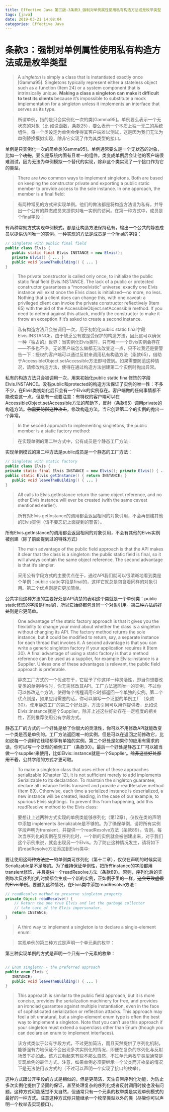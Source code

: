 ```yaml
---
title: Effective Java 第三版-3条款3_强制对单例属性使用私有构造方法或是枚举类型
tags: [java]
date: 2019-03-21 14:08:04
categories: Effective Java
---
```


# 条款3：强制对单例属性使用私有构造方法或是枚举类型

>A *singleton* is simply a class that is instantiated exactly once [Gamma95]. Singletons typically represent either a stateless object such as a function (Item 24) or a system component that is intrinsically unique. **Making a class a singleton can make it difficult to test its clients** because it’s impossible to substitute a mock implementation for a singleton unless it implements an interface that serves as its type.
<!--more-->
>所谓单例，指的是只会实例化⼀次的类[Gamma95]。单例要么表示⼀个⽆状态的对象（⽐
如说函数，条款25），要么表示⼀个本质上独⼀⽆⼆的系统组件。将⼀个类设定为单例会使得其客户端难以测试，这是因为我们⽆法为单例替换模拟实现，除⾮它实现了作为其类型的接⼝。

单例是只实例化一次的简单类[Gamma95]。单例通常要么是一个无状态的对象，比如一个~~功能~~，要么是系统内固有且唯一的组件。类变成单例后会让他的客户端很难测试，因为无法为单例模拟一个替代的实现，除非这个类实现了一个接口作为它的类型。

>There are two common ways to implement singletons. Both are based on keeping the constructor private and exporting a public static member to provide access to the sole instance. In one approach, the member is a final field:

>有两种常⻅的⽅式来实现单例。他们的做法都是将构造⽅法设为私有，并导出⼀个公有的静态成员来提供对唯⼀实例的访问。在第⼀种⽅式中，成员是个final字段：

有两种常规方式实现单例模式。都是让构造方法保持私有，输出一个公共的静态成员以提供访问唯一的实例。一种实现的方法是成员是一个final的字段：

```java
// Singleton with public final field
public class Elvis {
   public static final Elvis INSTANCE = new Elvis();
   private Elvis() { ... }
   public void leaveTheBuilding() { ... }
}
```

>The private constructor is called only once, to initialize the public static final field Elvis.INSTANCE. The lack of a public or protected constructor guarantees a “monoelvistic” universe: exactly one Elvis instance will exist once the Elvis class is initialized—no more, no less. Nothing that a client does can change this, with one caveat: a privileged client can invoke the private constructor reflectively (Item 65) with the aid of the AccessibleObject.setAccessible method. If you need to defend against this attack, modify the constructor to make it throw an exception if it’s asked to create a second instance.

>私有构造⽅法只会被调⽤⼀次，⽤于初始化public static final字段Elvis.INSTANCE。由于缺乏公有或是受保护的构造⽅法，因此这可以确保⼀种『独占的』世界：当实例化Elvis类时，只有唯⼀⼀个Elvis实例会存在——不多也不少。⽆论客户端怎么做都⽆法改变这⼀点，只不过我还是要警告⼀下：授权的客户端可以通过反射来调⽤私有构造⽅法（条款65），借助于AccessibleObject.setAccessible⽅法即可做到。如果需要防范这种情况，请修改构造⽅法，使得在通过构造⽅法创建第⼆个实例时抛出异常。

私有的构造方法只会被调用一次，用来初始化public static final修饰的字段Elvis.INSTANCE。没有public和protected的构造方法保证了实例的唯一性：不多不少，在Elvis类初始化后只会有一个Elvis的实例存在。客户端做的任何事情都不能改变这一点，但是有一点要注意：有特权的客户端可以在AccessibleObject.setAccessible方法的帮助下，反射（条款65）调用private的构造方法。~~你需要防御这种攻击~~，修改构造方法，当它创建第二个的实例的抛出一个异常。

>In the second approach to implementing singletons, the public member is a static factory method:

>在实现单例的第⼆种⽅式中，公有成员是个静态⼯⼚⽅法：

实现单例模式的第二种方法是public成员是一个静态的工厂方法：

```java
// Singleton with static factory
public class Elvis {
private static final Elvis INSTANCE = new Elvis(); private Elvis() { ... }
public static Elvis getInstance() { return INSTANCE; }
   public void leaveTheBuilding() { ... }
}
```

>All calls to Elvis.getInstance return the same object reference, and no other Elvis instance will ever be created (with the same caveat mentioned earlier).

>所有对Elvis.getInstance的调⽤都会返回相同的对象引⽤，不会再创建其他的Elvis实例（请不要忘记上⾯提到的警告）。

所有Elvis.getInstance的调用都会返回相同的对象引用，不会有其他的Elvis实例被创建（除了前面提到过的特殊方式）

>The main advantage of the public field approach is that the API makes it clear that the class is a singleton: the public static field is final, so it will always contain the same object reference. The second advantage is that it’s simpler.

>采⽤公有字段⽅式的主要优点在于，通过API我们就可以很清晰地看到类是个单例：public static字段是final的，这样它就总是包含着同样的对象引⽤。第⼆个优点则是它更加简单。

公共字段这种方法的主要好处是API清楚的表明这个类就是一个单例类：public static修饰的字段是final的，所以它始终都包含同一个对象引用。~~第二种方法的好处~~则是它更简单。

>One advantage of the static factory approach is that it gives you the flexibility to change your mind about whether the class is a singleton without changing its API. The factory method returns the sole instance, but it could be modified to return, say, a separate instance for each thread that invokes it. A second advantage is that you can write a generic singleton factory if your application requires it (Item 30). A final advantage of using a static factory is that a method reference can be used as a supplier, for example Elvis::instance is a Supplier<Elvis>. Unless one of these advantages is relevant, the public field approach is preferable.

>静态⼯⼚⽅式的⼀个优点在于，它赋予了你这样⼀种灵活性，即当你想要改变类的单例特性时，你⽆需修改其API。⼯⼚⽅法返回唯⼀的实例，不过你可以修改这个⽅法，使得每个线程调⽤它时都返回⼀个单独的实例。第⼆个优点则是，如果应⽤需要的话，你可以编写⼀个泛型的单例⼯⼚（条款30）。使⽤静态⼯⼚的第三个好处是，⽅法引⽤可以⽤作提供者，⽐如说Elvis::instance就是个Supplier<Elvis>。除⾮上述这些好处存在⼀定程度的相关性，否则推荐使⽤公有字段⽅式。

静态工厂的方式的一个好处是给了你很大的灵活性，你可以不用修改API就能改变一个类是否是单例的。工厂方法返回唯一的实例，但是可以在返回之前修改它，比如说每一个调用它线程都享有单独的实例。第二个好处是如果你的应用有需求的话，你可以写一个泛型的单例工厂（条款30）。最后一个好处是静态工厂可以被当做一个supplier来使用，比如Elvis::instance就是一个Supplier<Elvis>。~~除非这些好处都用不着~~，公共字段的方式才更可取。



>To make a singleton class that uses either of these approaches serializable (Chapter 12), it is not sufficient merely to add implements Serializable to its declaration. To maintain the singleton guarantee, declare all instance fields transient and provide a readResolve method (Item 89). Otherwise, each time a serialized instance is deserialized, a new instance will be created, leading, in the case of our example, to spurious Elvis sightings. To prevent this from happening, add this readResolve method to the Elvis class:

>要想让上述两种⽅式实现的单例类能够序列化（第12章），仅仅在类的声明中添加
implements Serializable是不够的。为了确保单例，请将所有实例字段声明为transient，并提供⼀个readResolve⽅法（条款89）。否则，每次当序列化的实例在反序列化时，⼀个新的实例就会被创建出来，对于我们这个示例来说，就会出现另⼀个Elvis。为了防⽌这种情况发⽣，请将如下的readResolve⽅法添加到Elvis类中:

要让使用这~~两种方法之一~~的单例类可序列化（第十二章），仅仅在声明的时候实现Serializable是不足够的。为了~~维持保证~~单例性，把所有instance的字段都用transient修饰，并且提供一个readResolve方法（条款89）。否则，序列化后的实例每次反序列化的时候都会生成一个新的实例，正如例子里的一样，~~这会导致虚假的Elvis单例~~。要避免这种情况，在Elvis类中添加readResolve方法：

```java
// readResolve method to preserve singleton property
private Object readResolve() {
    // Return the one true Elvis and let the garbage collector
    // take care of the Elvis impersonator.
   return INSTANCE;
}
```

>A third way to implement a singleton is to declare a single-element enum:

>实现单例的第三种⽅式是声明⼀个单元素的枚举：

第三种实现单例的方式是声明一个只有一个元素的枚举：

```java

// Enum singleton - the preferred approach
public enum Elvis {
   INSTANCE;
   public void leaveTheBuilding() { ... }
}
```

>This approach is similar to the public field approach, but it is more concise, provides the serialization machinery for free, and provides an ironclad guarantee against multiple instantiation, even in the face of sophisticated serialization or reflection attacks. This approach may feel a bit unnatural, but a single-element enum type is often the best way to implement a singleton. Note that you can’t use this approach if your singleton must extend a superclass other than Enum (though you can declare an enum to implement interfaces).

>该⽅式类似于公有字段⽅式，不过更加简洁，⽽且天然提供了序列化机制，能够强有⼒地保证不会出现多次实例化的情况，即便在复杂的序列化与反射场景下亦如此。该⽅式看起来有些不那么⾃然，不过单元素枚举类型通常是实现单例的最佳⽅式。注意，如果单例必须要继承⼀个⽗类⽽⾮枚举的情况下是⽆法使⽤该⽅式的（不过可以声明⼀个实现了接⼝的枚举）。

这种方式跟公开字段的方式是相似的，但是更简洁，天生自带序列化功能，为防止多次实例化提供了坚固的保证，甚至处理复杂的序列化或者反射调用时候也没有问题。这种方式可能感觉不太自然，但通常只有一个元素的枚举类是实现单例模式的最好的一种方式。注意这种方式你只能继承一个枚举类型以外的类（~~尽管~~你可以声明一个枚举去实现接口）。

